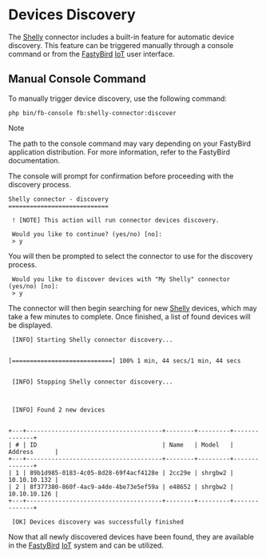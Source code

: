 # Devices Discovery

The [Shelly](https://shelly.cloud) connector includes a built-in feature for automatic device discovery. This feature can be triggered manually
through a console command or from the [FastyBird](https://www.fastybird.com) [IoT](https://en.wikipedia.org/wiki/Internet_of_things) user interface.

## Manual Console Command

To manually trigger device discovery, use the following command:

```shell
php bin/fb-console fb:shelly-connector:discover
```

> [!NOTE]
The path to the console command may vary depending on your FastyBird application distribution. For more information, refer to the FastyBird documentation.

The console will prompt for confirmation before proceeding with the discovery process.

```
Shelly connector - discovery
============================

 ! [NOTE] This action will run connector devices discovery.

 Would you like to continue? (yes/no) [no]:
 > y
```

You will then be prompted to select the connector to use for the discovery process.

```
 Would you like to discover devices with "My Shelly" connector (yes/no) [no]:
 > y
```

The connector will then begin searching for new [Shelly](https://shelly.cloud) devices, which may take a few minutes to complete. Once finished,
a list of found devices will be displayed.

```
 [INFO] Starting Shelly connector discovery...


[============================] 100% 1 min, 44 secs/1 min, 44 secs


 [INFO] Stopping Shelly connector discovery...



 [INFO] Found 2 new devices


+---+--------------------------------------+--------+---------+--------------+
| # | ID                                   | Name   | Model   | Address      |
+---+--------------------------------------+--------+---------+--------------+
| 1 | 89b1d985-0183-4c05-8d28-69f4acf4128e | 2cc29e | shrgbw2 | 10.10.10.132 |
| 2 | 8f377380-860f-4ac9-a4de-4be73e5ef59a | e48652 | shrgbw2 | 10.10.10.126 |
+---+--------------------------------------+--------+---------+--------------+

 [OK] Devices discovery was successfully finished
```

Now that all newly discovered devices have been found, they are available in the [FastyBird](https://www.fastybird.com) [IoT](https://en.wikipedia.org/wiki/Internet_of_things) system and can be utilized.
